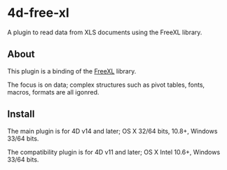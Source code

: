 4d-free-xl
==========

A plugin to read data from XLS documents using the FreeXL library.

About
-----
This plugin is a binding of the [FreeXL](https://www.gaia-gis.it/fossil/freexl/index) library.

The focus is on data; complex structures such as pivot tables, fonts, macros, formats are all igonred.

Install
-------
The main plugin is for 4D v14 and later; OS X 32/64 bits, 10.8+, Windows 33/64 bits.

The compatibility plugin is for 4D v11 and later; OS X Intel 10.6+, Windows 33/64 bits.


